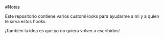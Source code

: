 #Notas

Este repositorio contiene varios customHooks para ayudarme a mi y a quien le sirva estos hooks.

¡También la idea es que yo no quiera volver a escribirlos!